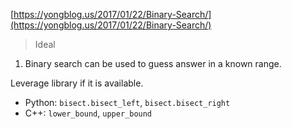 
[https://yongblog.us/2017/01/22/Binary-Search/](https://yongblog.us/2017/01/22/Binary-Search/)

> Ideal  

1. Binary search can be used to guess answer in a known range.  

Leverage library if it is available.  
 - Python: `bisect.bisect_left`, `bisect.bisect_right`  
 - C++: `lower_bound`, `upper_bound`

